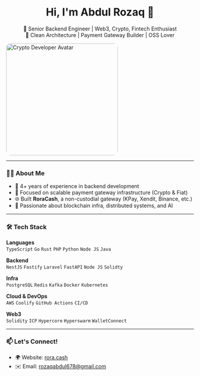 <h1 align="center">Hi, I'm Abdul Rozaq 👋</h1>

<p align="center">
  🚀 Senior Backend Engineer | Web3, Crypto, Fintech Enthusiast <br/>
  🧠 Clean Architecture | Payment Gateway Builder | OSS Lover
</p>

<img src="https://github.com/rozaqabdul656/rozaqabdul656.github.io/raw/main/A_digital_illustration_features_an_avatar_of_a_cry.png" alt="Crypto Developer Avatar" width="300" style="border-radius: 12px" />

---

### 👨‍💻 About Me

- 💼 4+ years of experience in backend development
- 🏦 Focused on scalable payment gateway infrastructure (Crypto & Fiat)
- 🌐 Built **RoraCash**, a non-custodial gateway (KPay, Xendit, Binance, etc.)
- 🧠 Passionate about blockchain infra, distributed systems, and AI

---

### 🛠 Tech Stack

**Languages**  
`TypeScript` `Go` `Rust` `PHP` `Python` `Node JS`  `Java`

**Backend**  
`NestJS` `Fastify` `Laravel` `FastAPI` `Node JS` `Solidty`

**Infra**  
`PostgreSQL` `Redis` `Kafka` `Docker` `Kubernetes`

**Cloud & DevOps**  
`AWS` `Coolify` `GitHub Actions` `CI/CD`

**Web3**  
`Solidity` `ICP` `Hypercore` `Hyperswarm` `WalletConnect`

---

### 📫 Let's Connect!

- 🌍 Website: [rora.cash](https://rora.cash)
- ✉️ Email: rozaqabdul678@gmail.com
